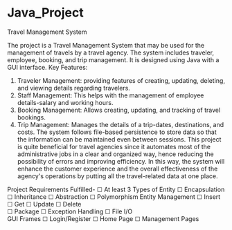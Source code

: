 # Java_Project

Travel Management System

The project is a Travel Management System that may be used for the management of travels by a travel agency. The system includes traveler, employee, booking, and trip management. It is designed using Java with a GUI interface.
Key Features:
1. Traveler Management: providing features of creating, updating, deleting, and viewing details regarding travelers.
2. Staff Management: This helps with the management of employee details-salary and working hours. 
3. Booking Management: Allows creating, updating, and tracking of travel bookings. 
4. Trip Management: Manages the details of a trip-dates, destinations, and costs.
The system follows file-based persistence to store data so that the information can be maintained even between sessions. This project is quite beneficial for travel agencies since it automates most of the administrative jobs in a clear and organized way, hence reducing the possibility of errors and improving efficiency. In this way, the system will enhance the customer experience and the overall effectiveness of the agency's operations by putting all the travel-related data at one place.

Project Requirements Fulfilled-
☐ At least 3 Types of Entity
☐ Encapsulation
☐ Inheritance
☐ Abstraction
☐ Polymorphism	Entity Management
☐ Insert
☐ Get
☐ Update
☐ Delete	
☐ Package
☐ Exception Handling
☐ File I/O	
GUI Frames
☐ Login/Register
☐ Home Page
☐ Management Pages
